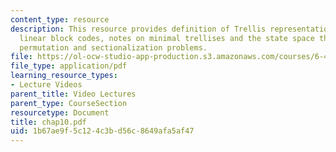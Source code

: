 ```yaml
---
content_type: resource
description: This resource provides definition of Trellis representations of binary
  linear block codes, notes on minimal trellises and the state space theorem, and
  permutation and sectionalization problems.
file: https://ol-ocw-studio-app-production.s3.amazonaws.com/courses/6-451-principles-of-digital-communication-ii-spring-2005/1b67ae9f5c124c3bd56c8649afa5af47_chap10.pdf
file_type: application/pdf
learning_resource_types:
- Lecture Videos
parent_title: Video Lectures
parent_type: CourseSection
resourcetype: Document
title: chap10.pdf
uid: 1b67ae9f-5c12-4c3b-d56c-8649afa5af47
---
```

